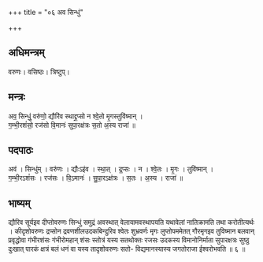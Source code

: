 +++
title = "०६ अव सिन्धुं"

+++
## अधिमन्त्रम्
वरुणः। वसिष्ठः। त्रिष्टुप्।

## मन्त्रः
अव॒ सिन्धुं॒ वरु॑णो॒ द्यौरि॑व स्थाद्द्र॒प्सो न श्वे॒तो मृ॒गस्तुवि॑ष्मान् ।  
ग॒म्भी॒रशं॑सो॒ रज॑सो वि॒मानः॑ सुपा॒रक्ष॑त्रः स॒तो अ॒स्य राजा॑ ॥

## पदपाठः
अव॑ । सिन्धु॑म् । वरु॑णः । द्यौःऽइ॑व । स्था॒त् । द्र॒प्सः । न । श्वे॒तः । मृ॒गः । तुवि॑ष्मान् ।  
ग॒म्भी॒रऽशं॑सः । रज॑सः । वि॒ऽमानः॑ । सु॒पा॒रऽक्ष॑त्रः । स॒तः । अ॒स्य । राजा॑ ॥

## भाष्यम्
द्यौरिव सूर्यइव दीप्तोवरुणः सिन्धुं समुद्रं अवस्थात् वेलायामवस्थापयति यथावेलां नातिक्रामति तथा करोतीत्यर्थः । कीदृशोवरुणः द्रप्सोन द्रवणशीलउदकबिन्दुरिव श्वेतः शुभ्रवर्णः मृगः लुप्तोपममेतत् गौरमृगइव तुविष्मान बलवान् प्रवृद्धोवा गंभीरशंसः गंभीरोमहान् शंसः स्तोत्रं यस्य सतथोक्तः रजसः उदकस्य विमानोनिर्माता सुपारक्षत्रः सुष्ठु दुःखात् पारकं क्षत्रं बलं धनं वा यस्य तादृशोवरुणः सतो- विद्यमानस्यास्य जगतोराजा ईश्वरोभवति ॥ ६ ॥